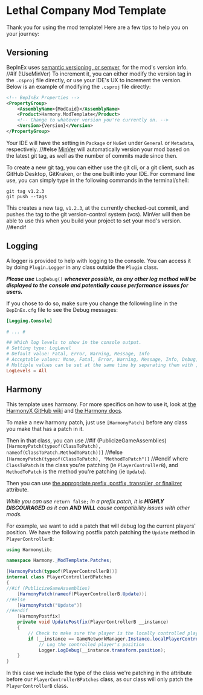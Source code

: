# Lethal Company Mod Template

Thank you for using the mod template! Here are a few tips to help you on your journey:

## Versioning

BepInEx uses [semantic versioning, or semver](https://semver.org/), for the mod's version info.
//#if (!UseMinVer)
To increment it, you can either modify the version tag in the `.csproj` file directly, or use your IDE's UX to increment the version. Below is an example of modifying the `.csproj` file directly:

```xml
<!-- BepInEx Properties -->
<PropertyGroup>
    <AssemblyName>{ModGuid}</AssemblyName>
    <Product>Harmony.ModTemplate</Product>
    <!-- Change to whatever version you're currently on. -->
    <Version>{Version}</Version>
</PropertyGroup>
```

Your IDE will have the setting in `Package` or `NuGet` under `General` or `Metadata`, respectively.
//#else
[MinVer](https://github.com/adamralph/minver?tab=readme-ov-file#usage) will automatically
version your mod based on the latest git tag, as well as the number of commits made since then.

To create a new git tag, you can either use the git cli, or a git client,
such as GitHub Desktop, GitKraken, or the one built into your IDE.
For command line use, you can simply type in the following commands in the terminal/shell:

```shell
git tag v1.2.3
git push --tags
```

This creates a new tag, `v1.2.3`, at the currently checked-out commit,
and pushes the tag to the git version-control system (vcs).
MinVer will then be able to use this when you build your project to set your mod's version.
//#endif

## Logging

A logger is provided to help with logging to the console.
You can access it by doing `Plugin.Logger` in any class outside the `Plugin` class.

***Please use*** `LogDebug()` ***whenever possible, as any other log method
will be displayed to the console and potentially cause performance issues for users.***

If you chose to do so, make sure you change the following line in the `BepInEx.cfg` file to see the Debug messages:

```toml
[Logging.Console]

# ... #

## Which log levels to show in the console output.
# Setting type: LogLevel
# Default value: Fatal, Error, Warning, Message, Info
# Acceptable values: None, Fatal, Error, Warning, Message, Info, Debug, All
# Multiple values can be set at the same time by separating them with , (e.g. Debug, Warning)
LogLevels = All
```

## Harmony

This template uses harmony. For more specifics on how to use it, look at
[the HarmonyX GitHub wiki](https://github.com/BepInEx/HarmonyX/wiki) and
[the Harmony docs](https://harmony.pardeike.net/).

To make a new harmony patch, just use `[HarmonyPatch]` before any class you make that has a patch in it.

Then in that class, you can use
//#if (PublicizeGameAssemblies)
`[HarmonyPatch(typeof(ClassToPatch), nameof(ClassToPatch.MethodToPatch))]`
//#else
`[HarmonyPatch(typeof(ClassToPatch), "MethodToPatch")]`
//#endif
where `ClassToPatch` is the class you're patching (ie `PlayerControllerB`), and `MethodToPatch` is the method you're patching (ie `Update`).

Then you can use
[the appropriate prefix, postfix, transpiler, or finalizer](https://harmony.pardeike.net/articles/patching.html) attribute.

_While you can use_ `return false;` _in a prefix patch,
it is **HIGHLY DISCOURAGED** as it can **AND WILL** cause compatibility issues with other mods._

For example, we want to add a patch that will debug log the current players' position.
We have the following postfix patch patching the `Update` method
in `PlayerControllerB`:

```csharp
using HarmonyLib;

namespace Harmony._ModTemplate.Patches;

[HarmonyPatch(typeof(PlayerControllerB))]
internal class PlayerControllerBPatches
{
//#if (PublicizeGameAssemblies)
    [HarmonyPatch(nameof(PlayerControllerB.Update))]
//#else
    [HarmonyPatch("Update")]
//#endif
    [HarmonyPostfix]
    private void UpdatePostfix(PlayerControllerB __instance)
    {
        // Check to make sure the player is the locally controlled player.
        if (__instance == GameNetworkManager.Instance.localPlayerController)
            // Log the controlled player's position
            Logger.LogDebug(__instance.transform.position);
    }
}
```

In this case we include the type of the class we're patching in the attribute
before our `PlayerControllerBPatches` class,
as our class will only patch the `PlayerControllerB` class.

